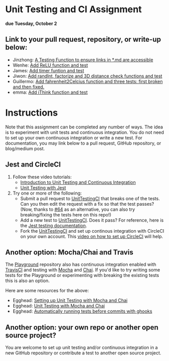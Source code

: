 # Unit Testing and CI Assignment

**due Tuesday, October 2**

## Link to your pull request, repository, or write-up below:
* Jinzhong: [A Testing Function to ensure links in \*.md are accessible](https://github.com/NHibiki-NYU/UnitTestingCI/pull/1)
* Wenhe: [Add ReLU function and test](https://github.com/WenheLI/UnitTestingCI/pull/1)
* James: [Add timer funtion and test](https://github.com/Open-Source-Studio-at-ITP/UnitTestingCI/pull/8/)
* Jiwon: [Add randInt, factorize and 3D distance check functions and test](https://github.com/Open-Source-Studio-at-ITP/UnitTestingCI/pull/5)
* Guillermo: [Add fahrenheit2Celcius function and three tests: first broken and then fixed.](https://github.com/Open-Source-Studio-at-ITP/UnitTestingCI/pull/6)
* emma: [Add iThink function and test](https://github.com/Open-Source-Studio-at-ITP/UnitTestingCI/pull/9)

# Instructions

Note that this assignment can be completed any number of ways. The idea is to experiment with unit tests and continuous integration. You do not need to set up your own continuous integration or write a new test. For documentation, you may link below to a pull request, GitHub repository, or blog/medium post.

## Jest and CircleCI

1. Follow these video tutorials:
   * [Introduction to Unit Testing and Continuous Integration](https://youtu.be/CB7vnoXI0pE?list=PLRqwX-V7Uu6bLqwFa52YGEHy-L1-D_Ve-)
   * [Unit Testing with Jest](https://youtu.be/S3QwafQEvSs?list=PLRqwX-V7Uu6bLqwFa52YGEHy-L1-D_Ve-)
2. Try one or more of the following:
   * Submit a pull request to [UnitTestingCI](https://github.com/Open-Source-Studio-at-ITP/UnitTestingCI) that breaks one of the tests. Can you then edit the request with a fix so that the test passes? (Now, thanks to [#64](https://github.com/Open-Source-Studio-at-ITP/Syllabus/pull/64) as an alternative, you can also try breaking/fixing the tests here on this repo!)
   * Add a new test to [UnitTestingCI](https://github.com/Open-Source-Studio-at-ITP/UnitTestingCI). Does it pass? For reference, here is the [Jest testing documentation](https://jestjs.io/docs/en/api).
   * Fork the [UnitTestingCI](https://github.com/Open-Source-Studio-at-ITP/UnitTestingCI) and set up continous integration with CircleCI on your own account. This [video on how to set up CircleCI](https://youtu.be/0OjEx2UzLUI?list=PLRqwX-V7Uu6bLqwFa52YGEHy-L1-D_Ve-) will help.

## Another option: Mocha/Chai and Travis

The [Playground](https://github.com/Open-Source-Studio-at-ITP/Playground/) repository also has continuous integration enabled with [TravisCI](https://travis-ci.org/) and testing with [Mocha](https://mochajs.org/) and [Chai](https://www.chaijs.com/). If you'd like to try writing some tests for the Playground or experimenting with breaking the existing tests this is also an option.

Here are some resources for the above:
* Egghead: [Setting up Unit Testing with Mocha and Chai](https://egghead.io/lessons/javascript-setting-up-unit-testing-with-mocha-and-chai)
* Egghead: [Unit Testing with Mocha and Chai](https://egghead.io/lessons/javascript-unit-testing-with-mocha-and-chai)
* Egghead: [Automatically running tests before commits with ghooks](https://egghead.io/lessons/javascript-how-to-write-a-javascript-library-automatically-running-tests-before-commits-with-ghooks)

## Another option: your own repo or another open source project?

You are welcome to set up unit testing and/or continuous integration in a new GitHub repository or contribute a test to another open source project.
